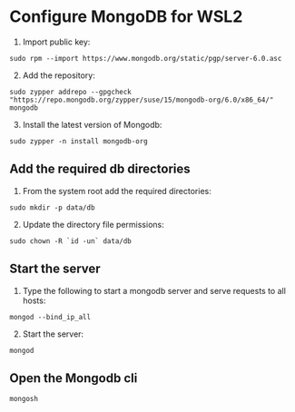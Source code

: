 # Configure MongoDB for WSL2

1. Import public key:
```
sudo rpm --import https://www.mongodb.org/static/pgp/server-6.0.asc
```

2. Add the repository:
```
sudo zypper addrepo --gpgcheck "https://repo.mongodb.org/zypper/suse/15/mongodb-org/6.0/x86_64/" mongodb
```

3. Install the latest version of Mongodb:

```
sudo zypper -n install mongodb-org

```

## Add the required db directories

1. From the system root add the required directories:

```
sudo mkdir -p data/db
```

2. Update the directory file permissions:

```
sudo chown -R `id -un` data/db
```

## Start the server

1. Type the following to start a mongodb server and serve requests to all hosts:

```
mongod --bind_ip_all
```

2. Start the server:

```
mongod
```

## Open the Mongodb cli

```
mongosh
```